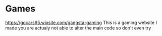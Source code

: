 # Games
https://gocars95.wixsite.com/gangsta-gaming
This is a gaming website I made you are actualy not able to alter the main code so don't even try
